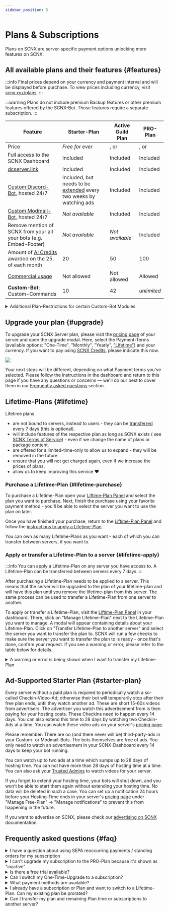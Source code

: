 ```yaml
---
sidebar_position: 5
---
```


# Plans & Subscriptions

Plans on SCNX are server-specific payment options unlocking more features on SCNX.

## All available plans and their features {#features}

:::info
Final prices depend on your currency and payment interval and will be displayed before purchase. To view prices
including currency, visit [scnx.xyz/plans](https://scnx.xyz/plans).
:::

:::warning
Plans do not include premium Backup features or other premium features offered by the SCNX-Bot. Those features require a separate subscription.
:::

| Feature                                                                                                                                                            | Starter-Plan                                                                        | Active Guild Plan                                                                                                                                      | PRO-Plan                                                                                                                    |
|--------------------------------------------------------------------------------------------------------------------------------------------------------------------|-------------------------------------------------------------------------------------|--------------------------------------------------------------------------------------------------------------------------------------------------------|-----------------------------------------------------------------------------------------------------------------------------|
| Price                                                                                                                                                              | *Free for ever*                                                                     | <PlanPrice plan="ACTIVE_GUILD" type="MONTHLY" />, <PlanPrice plan="ACTIVE_GUILD" type="YEARLY" /> or <PlanPrice plan="ACTIVE_GUILD" type="LIFETIME" /> | <PlanPrice plan="PRO" type="MONTHLY" />, <PlanPrice plan="PRO" type="YEARLY" /> or <PlanPrice plan="PRO" type="LIFETIME" /> |
| Full access to the SCNX Dashboard                                                                                                                                  | Included                                                                            | Included                                                                                                                                               | Included                                                                                                                    |
| [dcserver.link](./dcserver-link)                                                                                                                                   | Included                                                                            | Included                                                                                                                                               | Included                                                                                                                    |
| [Custom Discord-Bot](./../../custom-bot/intro), hosted 24/7                                                                                                        | Included, but needs to be [extended](#starter-plan) every two weeks by watching ads | Included                                                                                                                                               | Included                                                                                                                    |
| [Custom Modmail-Bot](./../../modmail/intro), hosted 24/7                                                                                                           | *Not available*                                                                     | Included                                                                                                                                               | Included                                                                                                                    |
| Remove mention of SCNX from your all your bots (e.g. Embed-Footer)                                                                                                 | *Not available*                                                                     | *Not available*                                                                                                                                        | Included                                                                                                                    |
| Amount of [AI Credits](https://faq.scnx.app/ai-on-scnx/) awarded on the 25. of each month                                                                          | 20                                                                                  | 50                                                                                                                                                     | 100                                                                                                                         |
| [Commercial usage](./faq#commercial-usage)                                                                                                                         | Not allowed                                                                         | Not allowed                                                                                                                                            | Allowed                                                                                                                     |
| **Custom-Bot**: Custom-Commands                                                                                                                                    | 10                                                                                  | 42                                                                                                                                                     | *unlimited*                                                                                                                 |

<details>
    <summary>Additional Plan-Restrictions for certain Custom-Bot Modules</summary>
<table>
    Some modules include additional plan requirement for creating multiple items (e.g. users to monitor in case of Twitter-Notifications).
    <tr style={{fontWeight: 700}}>
        <td>Module</td>
        <td>Starter-Plan</td>
        <td>Active Guild Plan</td>
        <td>PRO-Plan</td>
    </tr>
    <tr>
        <td>Automatic Messages (per category)</td>
        <td>2</td>
        <td>5</td>
        <td>15</td>
    </tr>
    <tr>
        <td>Application-Categories</td>
        <td>2</td>
        <td>7</td>
        <td>25</td>
    </tr>
  <tr>
<td>RSS-Notifications</td>
        <td>1</td>
        <td>4</td>
        <td>10</td>
    </tr><tr>
<td>TikTok-Notifications</td>
        <td>1</td>
        <td>4</td>
        <td>10</td>
    </tr><tr>
<td>Twitter-Notifications</td>
        <td>1</td>
        <td>4</td>
        <td>10</td>
    </tr><tr>
<td>YouTube-Notifications</td>
        <td>1</td>
        <td>4</td>
        <td>10</td>
    </tr>
<tr>
<td>Reddit-Notifications</td>
        <td>1</td>
        <td>4</td>
        <td>10</td>
    </tr>
<br/>
Please note that certain features or fields allowing greater customizations might be locked behind the PRO-Plan in certain modules.
You can still use the module without a PRO-Plan, but you might be unable to edit a certain field.
</table>
</details>

## Upgrade your plan {#upgrade}

To upgrade your SCNX Server plan, please visit
the [pricing page](https://scnx.app/glink?page=pricing?showUpgradeModal=true) of your server and open the upgrade modal.
Here, select the Payment-Terms (available options: "One-Time", "Monthly", "Yearly", ["Lifetime"](#lifetime)) and your
currency. If
you want to pay using [SCNX Credits](./../account-and-billing/faq#scnx-credits), please indicate this now.

![](@site/docs/assets/scnx/guilds/plans/subscription-setup.png)

Your next steps will be different, depending on what Payment terms you've selected. Please follow the instructions in
the dashboard and return to this page if you have any questions or concerns — we'll do our best to cover them in
our [Frequently asked questions](#faq) section.

## Lifetime-Plans {#lifetime}

Lifetime plans

* are not bound to servers, instead to users - they can be [transferred](#lifetime-apply) every 7 days (this is
  optional).
* will include features of the respective plan as long as SCNX exists (
  see [SCNX Terms of Service](https://faq.scnx.app/scnx-nutzungsbedingungen/#pl%C3%A4ne)) - even if we change the name
  of plans or package content.
* are offered for a limited-time-only to allow us to expand - they will be removed in the future.
* ensure that you will not get charged again, even if we increase the prices of plans.
* allow us to keep improving this service :heart:

### Purchase a Lifetime-Plan {#lifetime-purchase}

To purchase a Lifetime-Plan open your [Liftime-Plan Panel](https://scnx.app/user/lifetime-plans) and select the plan you
want to purchase. Next, finish the purchase using your favorite payment method - you'll be able to select the server you
want to use the plan on later.

Once you have finished your purchase, return to the [Liftime-Plan Panel](https://scnx.app/user/lifetime-plans) and
follow the [instructions to apply a Lifetime-Plan](#lifetime-apply).

You can own as many Lifetime-Plans as you want - each of which you can transfer between servers, if you want to.

### Apply or transfer a Lifetime-Plan to a server {#lifetime-apply}

:::info
You can apply a Lifetime-Plan on any server you have access to. A Lifetime-Plan can be transferred between servers every
7 days.
:::

After purchasing a Lifetime-Plan needs to be applied to a server. This means that the server will be upgraded to the
plan of your lifetime-plan and will have this plan until you remove the lifetime-plan from this server. The same process
can be used to transfer a Lifetime-Plan from one server to another.

To apply or transfer a Lifetime-Plan, visit the [Liftime-Plan Panel](https://scnx.app/user/lifetime-plans) in your
dashboard. There, click on "Manage Lifetime-Plan" next to the Lifetime-Plan you want to manage. A modal will appear
containing details about your Lifetime-Plan. Click on "Transfer Lifetime-Plan to another server" and select the server
you want to transfer the plan to. SCNX will run a few checks to make sure the server you want to transfer the plan to is
ready - once that's done, confirm your request. If you see a warning or error, please refer to the table below for
details.

<details>
<summary>A warning or error is being shown when I want to transfer my Lifetime-Plan</summary>
<table>
<tr><td>Error</td><td>Reason</td><td>Solution</td></tr>
<tr><td>This guild is already using a Lifetime-Plan.</td><td>Another (or this) Lifetime-Plan is already applied to this guild.</td><td><ul><li>Remove the Lifetime-Plan from this guild.</li><li><a href="https://scnx.app/help">Contact our staff</a> for advice.</li></ul></td></tr>
<tr><td>This guild as an active subscription.</td><td>This guild is currently subscribed to a subscription. Lifetime-Plans can not be applied to servers with an active subscription.</td><td>
<ul><li>Cancel the subscription and wait until it expires.</li><li><a href="https://scnx.app/help">Contact our staff</a> to remove it immediately.</li></ul></td></tr>
<tr><td>This guild has [a plan]. Continuing will overwrite this plan.</td><td>This means that the server still has some time left in its current plan. Continuing will remove this time, and we can not restore it.</td><td>You can continue by acknowledging that the server will lose its current Plan-Time (the Lifetime-Plan will still be applied). Alternatively, you can wait until the current plan has expired.</td></tr>
<tr><td>This guild has [a plan]. You can not continue as this action would overwrite the plan of this guild, and you are not the owner.</td><td>Only the server owner can apply their own Lifetime-Plan if such application leads to Plan-Time loss.</td><td><ul><li>Contact the Server-Owner that you want to apply a Lifetime-Plan and that they should no longer extend the Plan-Time of their server. Wait until the current Server-Plan expires.</li><li><a href="https://scnx.app/help">Contact our staff</a> for advice.</li></ul></td></tr>
<tr><td>This Lifetime-Plan needs to cool down</td><td>Lifetime-Plans can only be transferred every 7 days between servers. This Lifetime-Plan has been transferred in the last 7 days.</td><td>Wait until the cooldown-period expires.</td></tr>
</table>
</details>

## Ad-Supported Starter Plan {#starter-plan}

Every server without a paid plan is required to periodically watch a so-called Checkin-Video-Ad; otherwise their bot
will temporarily
stop after their free plan ends, until they watch another ad. These are short 15-60s videos from advertisers. The
advertiser you watch this advertisement from is then paying for your hosting costs. These Checkins need to happen every
14 days. You can also extend this time to 28 days by watching two Checkin-Ads at a time. You can watch these video ads
on
your server's [pricing page](https://scnx.app/glink?page=pricing).

Please remember: There are no (and there never will be) third-party-ads in your Custom- or Modmail-Bots. The bots
themselves are free of ads. You only need to watch an advertisement in your SCNX-Dashboard every 14 days to keep your
bot
running.

You can watch up to two ads at a time which sumps up to 28 days of hosting time. You can not have more than 28 days of
hosting time at a time. You can also ask your [Trusted Admins](./trusted-admins) to watch videos for your server.

If you forget to extend your hosting time, your bots will shut down, and you won't be able to start them again without
extending your hosting time. No data will be deleted in such a case. You can set up a notification 24 hours before your
Hosting-Time ends in your
server's [pricing page](https://scnx.app/glink?page=pricing) under "Manage Free-Plan" -> "Manage notifications" to
prevent this from happening in the future.

If you want to advertise on SCNX, please check our [advertising on SCNX](./../account-and-billing/ads) documentation.

## Frequently asked questions {#faq}

<details>
<summary>I have a question about using SEPA reoccurring payments / standing orders for my subscription</summary>

    Please refer to our <a href="../account-and-billing/faq#reoccurring-transfer">guide</a> on this topic.

</details>
<details>
<summary>I can't upgrade my subscription to the PRO-Plan because it's shown as "inactive"</summary>
<ul>
<li>Please make sure you haven't canceled your subscription.</li>
<li>Make sure your subscription does not start in the future (this happens when you switch from One-Time-Upgrades to a subscription) - in such case, our staff needs to perform the upgrade manually.</li>
<li><a href="https://scnx.app/help">Contact our staff</a>, so they can look into this issue.</li>
</ul>
</details>
<details>
<summary>Is there a free trial available?</summary>

Yes, you can start a free trial in your dashboard if these requirements are meet:
<ul>
    <li>Your server has not participated in a free trial before.</li>
    <li>Your server has not been upgraded before.</li>
    <li>Your server has not been deleted from SCNX before.</li>
</ul>
You do not need to provide any payment method to start a free trial - the only thing you need to do is to press a button.
To check if you are eligible, open the <a href="https://scnx.app/glink?page=pricing">pricing page</a> of your server where a free-trial banner will be displayed in case you are eligible.
</details>
<details>
<summary>Can I switch my One-Time-Upgrade to a subscription?</summary>

Yes, visit the <a href="https://scnx.app/glink?page=pricing?showUpgradeModal=1">pricing page</a> of open the
upgrade-modal by clicking "Extend". There, simply select the Payment-Terms / Interval of the subscription you want - any
time left on your current plan will be credited towards your subscription.
</details>
<details>
<summary>What payment methods are available?</summary>
<table>
    <tr>
    <td>Currency</td>
    <td>Payment Methods for one-time purchases (including Lifetime-Plans)</td>
    <td>Payment Methods for subscriptions</td>
</tr>
<tr>
    <td>Euro</td>
    <td>Credit-Card, PayPal, SEPA-Bank-Transfer, paysafecard, Sofort, <a href="./../account-and-billing/faq#direct-debit">SEPA-Direct-Debit</a>, EPS, Giropay, iDEAL, Przelewy24, Bancontact, WeChat Pay, Alipay</td>
    <td>Credit-Card, PayPal, <a href="./../account-and-billing/faq#direct-debit">SEPA-Direct-Debit</a>, <a href="./../account-and-billing/faq#reoccurring-transfer">Reoccurring Bank-Transfer</a></td>
</tr>
<tr>
    <td>US-Dollar</td>
    <td>Credit-Card, PayPal</td>
    <td>Credit-Card, PayPal</td>
</tr>
<tr>
    <td>Swiss Franc</td>
    <td>Credit-Card, PayPal</td>
    <td>Credit-Card, PayPal</td>
</tr>
<tr>
    <td>British pound</td>
    <td>Credit-Card, PayPal</td>
    <td>Credit-Card, PayPal</td>
</tr>
</table>
</details>

<details>
<summary>I already have a subscription or Plan and want to switch to a Lifetime-Plan. Can my existing plan be prorated?</summary>

If your plan or subscription has more than two months left, we might be able to prorate your Lifetime-Purchase or issue
a prorated refund. Please <a href="https://scnx.app/help">contact our staff</a>.
</details>

<details>
<summary>Can I transfer my plan and remaining Plan time or subscriptions to another server?</summary>

Our team can manually transfer your plan and associated data (like remaining Plan time and subscriptions) if <b>one</b>
of the following conditions is being met:
<ul>
<li>Your plan is being paid by an active subscription</li>
<li>Your remaining Plan time is more than a month</li>
</ul>
<b>You can only request a Plan transfer once every 6 months</b>. <br/>
To start such a transfer, please <a href="https://scnx.app/help">contact our staff</a>. Please note that we might deny your request if we believe you abuse this policy. It also makes sense to reach out if you do not meet these requirements, as our staff can make exceptions on a case-to-case-basis.
If you plan to <a href="./faq#transfer">request a complete data transfer</a> to another server (this includes configuration data of bots and more), please do not request a plan-transfer as this makes a complete data transfer impossible.

Please note: Transferring your plan will <b>overwrite</b> an existing Plan date. Plan times from both servers will not
be summed up.
</details>
